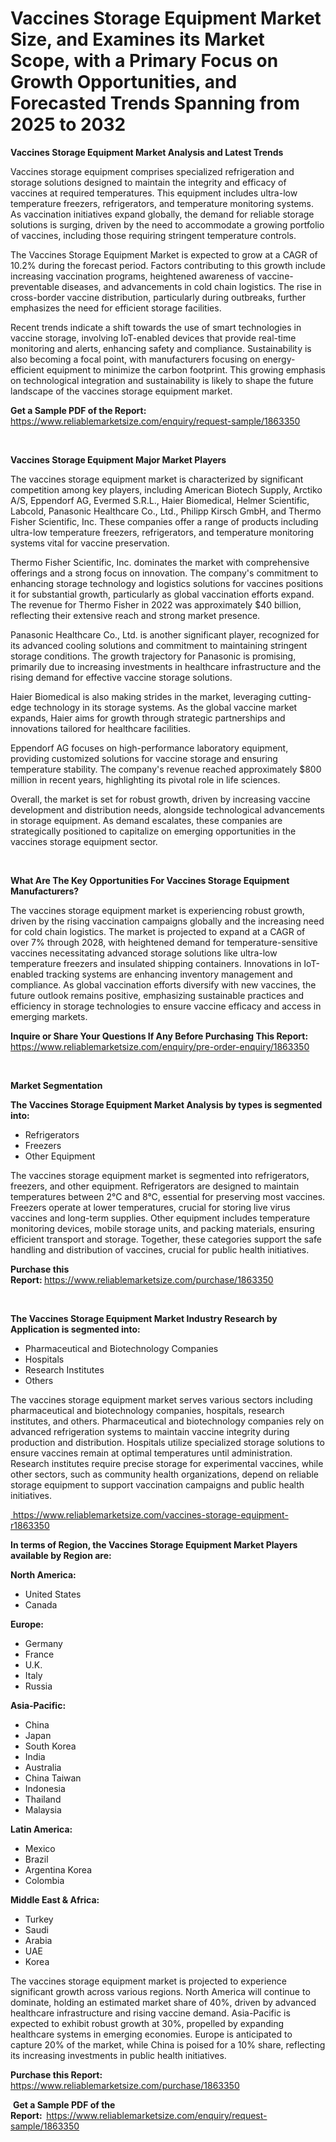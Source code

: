 <p><h1>Vaccines Storage Equipment Market Size, and Examines its Market Scope, with a Primary Focus on Growth Opportunities, and Forecasted Trends Spanning from 2025 to 2032</h1></p><p><strong>Vaccines Storage Equipment Market Analysis and Latest Trends</strong></p>
<p><p>Vaccines storage equipment comprises specialized refrigeration and storage solutions designed to maintain the integrity and efficacy of vaccines at required temperatures. This equipment includes ultra-low temperature freezers, refrigerators, and temperature monitoring systems. As vaccination initiatives expand globally, the demand for reliable storage solutions is surging, driven by the need to accommodate a growing portfolio of vaccines, including those requiring stringent temperature controls.</p><p>The Vaccines Storage Equipment Market is expected to grow at a CAGR of 10.2% during the forecast period. Factors contributing to this growth include increasing vaccination programs, heightened awareness of vaccine-preventable diseases, and advancements in cold chain logistics. The rise in cross-border vaccine distribution, particularly during outbreaks, further emphasizes the need for efficient storage facilities. </p><p>Recent trends indicate a shift towards the use of smart technologies in vaccine storage, involving IoT-enabled devices that provide real-time monitoring and alerts, enhancing safety and compliance. Sustainability is also becoming a focal point, with manufacturers focusing on energy-efficient equipment to minimize the carbon footprint. This growing emphasis on technological integration and sustainability is likely to shape the future landscape of the vaccines storage equipment market.</p></p>
<p><strong>Get a Sample PDF of the Report:&nbsp;</strong> <a href="https://www.reliablemarketsize.com/enquiry/request-sample/1863350?utm_campaign=3251&utm_medium=2&utm_source=Github&utm_content=ia&utm_term=14042025&utm_id=vaccines-storage-equipment">https://www.reliablemarketsize.com/enquiry/request-sample/1863350</a></p>
<p>&nbsp;</p>
<p><strong>Vaccines Storage Equipment Major Market Players</strong></p>
<p><p>The vaccines storage equipment market is characterized by significant competition among key players, including American Biotech Supply, Arctiko A/S, Eppendorf AG, Evermed S.R.L., Haier Biomedical, Helmer Scientific, Labcold, Panasonic Healthcare Co., Ltd., Philipp Kirsch GmbH, and Thermo Fisher Scientific, Inc. These companies offer a range of products including ultra-low temperature freezers, refrigerators, and temperature monitoring systems vital for vaccine preservation.</p><p>Thermo Fisher Scientific, Inc. dominates the market with comprehensive offerings and a strong focus on innovation. The company's commitment to enhancing storage technology and logistics solutions for vaccines positions it for substantial growth, particularly as global vaccination efforts expand. The revenue for Thermo Fisher in 2022 was approximately $40 billion, reflecting their extensive reach and strong market presence.</p><p>Panasonic Healthcare Co., Ltd. is another significant player, recognized for its advanced cooling solutions and commitment to maintaining stringent storage conditions. The growth trajectory for Panasonic is promising, primarily due to increasing investments in healthcare infrastructure and the rising demand for effective vaccine storage solutions.</p><p>Haier Biomedical is also making strides in the market, leveraging cutting-edge technology in its storage systems. As the global vaccine market expands, Haier aims for growth through strategic partnerships and innovations tailored for healthcare facilities.</p><p>Eppendorf AG focuses on high-performance laboratory equipment, providing customized solutions for vaccine storage and ensuring temperature stability. The company's revenue reached approximately $800 million in recent years, highlighting its pivotal role in life sciences.</p><p>Overall, the market is set for robust growth, driven by increasing vaccine development and distribution needs, alongside technological advancements in storage equipment. As demand escalates, these companies are strategically positioned to capitalize on emerging opportunities in the vaccines storage equipment sector.</p></p>
<p>&nbsp;</p>
<p><strong>What Are The Key Opportunities For Vaccines Storage Equipment Manufacturers?</strong></p>
<p><p>The vaccines storage equipment market is experiencing robust growth, driven by the rising vaccination campaigns globally and the increasing need for cold chain logistics. The market is projected to expand at a CAGR of over 7% through 2028, with heightened demand for temperature-sensitive vaccines necessitating advanced storage solutions like ultra-low temperature freezers and insulated shipping containers. Innovations in IoT-enabled tracking systems are enhancing inventory management and compliance. As global vaccination efforts diversify with new vaccines, the future outlook remains positive, emphasizing sustainable practices and efficiency in storage technologies to ensure vaccine efficacy and access in emerging markets.</p></p>
<p><strong>Inquire or Share Your Questions If Any Before Purchasing This Report:</strong> <a href="https://www.reliablemarketsize.com/enquiry/pre-order-enquiry/1863350?utm_campaign=3251&utm_medium=2&utm_source=Github&utm_content=ia&utm_term=14042025&utm_id=vaccines-storage-equipment">https://www.reliablemarketsize.com/enquiry/pre-order-enquiry/1863350</a></p>
<p>&nbsp;</p>
<p><strong>Market Segmentation</strong></p>
<p><strong>The Vaccines Storage Equipment Market Analysis by types is segmented into:</strong></p>
<p><ul><li>Refrigerators</li><li>Freezers</li><li>Other Equipment</li></ul></p>
<p><p>The vaccines storage equipment market is segmented into refrigerators, freezers, and other equipment. Refrigerators are designed to maintain temperatures between 2°C and 8°C, essential for preserving most vaccines. Freezers operate at lower temperatures, crucial for storing live virus vaccines and long-term supplies. Other equipment includes temperature monitoring devices, mobile storage units, and packing materials, ensuring efficient transport and storage. Together, these categories support the safe handling and distribution of vaccines, crucial for public health initiatives.</p></p>
<p><strong>Purchase this Report:&nbsp;</strong><a href="https://www.reliablemarketsize.com/purchase/1863350?utm_campaign=3251&utm_medium=2&utm_source=Github&utm_content=ia&utm_term=14042025&utm_id=vaccines-storage-equipment">https://www.reliablemarketsize.com/purchase/1863350</a></p>
<p>&nbsp;</p>
<p><strong>The Vaccines Storage Equipment Market Industry Research by Application is segmented into:</strong></p>
<p><ul><li>Pharmaceutical and Biotechnology Companies</li><li>Hospitals</li><li>Research Institutes</li><li>Others</li></ul></p>
<p><p>The vaccines storage equipment market serves various sectors including pharmaceutical and biotechnology companies, hospitals, research institutes, and others. Pharmaceutical and biotechnology companies rely on advanced refrigeration systems to maintain vaccine integrity during production and distribution. Hospitals utilize specialized storage solutions to ensure vaccines remain at optimal temperatures until administration. Research institutes require precise storage for experimental vaccines, while other sectors, such as community health organizations, depend on reliable storage equipment to support vaccination campaigns and public health initiatives.</p></p>
<p><a href="https://www.reliablemarketsize.com/vaccines-storage-equipment-r1863350?utm_campaign=3251&utm_medium=2&utm_source=Github&utm_content=ia&utm_term=14042025&utm_id=vaccines-storage-equipment">&nbsp;https://www.reliablemarketsize.com/vaccines-storage-equipment-r1863350</a></p>
<p><strong>In terms of Region, the Vaccines Storage Equipment Market Players available by Region are:</strong></p>
<p>
    <p> <strong> North America: </strong>
        <ul>
            <li>United States</li>
            <li>Canada</li>
        </ul>
        </p> 
    <p> <strong> Europe: </strong>
        <ul>
            <li>Germany</li>
            <li>France</li>
            <li>U.K.</li>
            <li>Italy</li>
            <li>Russia</li>
        </ul>
        </p> 
    <p> <strong> Asia-Pacific: </strong>
        <ul>
            <li>China</li>
            <li>Japan</li>
            <li>South Korea</li>
            <li>India</li>
            <li>Australia</li>
            <li>China Taiwan</li>
            <li>Indonesia</li>
            <li>Thailand</li>
            <li>Malaysia</li>
        </ul>
        </p> 
    <p> <strong> Latin America: </strong>
        <ul>
            <li>Mexico</li>
            <li>Brazil</li>
            <li>Argentina Korea</li>
            <li>Colombia</li>
        </ul>
        </p> 
    <p> <strong> Middle East & Africa: </strong>
        <ul>
            <li>Turkey</li>
            <li>Saudi</li>
            <li>Arabia</li>
            <li>UAE</li>
            <li>Korea</li>
        </ul>
    </p>
    </p>
<p><p>The vaccines storage equipment market is projected to experience significant growth across various regions. North America will continue to dominate, holding an estimated market share of 40%, driven by advanced healthcare infrastructure and rising vaccine demand. Asia-Pacific is expected to exhibit robust growth at 30%, propelled by expanding healthcare systems in emerging economies. Europe is anticipated to capture 20% of the market, while China is poised for a 10% share, reflecting its increasing investments in public health initiatives.</p></p>
<p><strong>Purchase this Report: </strong><a href="https://www.reliablemarketsize.com/purchase/1863350?utm_campaign=3251&utm_medium=2&utm_source=Github&utm_content=ia&utm_term=14042025&utm_id=vaccines-storage-equipment">https://www.reliablemarketsize.com/purchase/1863350</a></p>
<p>&nbsp;<strong>Get a Sample PDF of the Report:&nbsp;&nbsp;</strong><a href="https://www.reliablemarketsize.com/enquiry/request-sample/1863350?utm_campaign=3251&utm_medium=2&utm_source=Github&utm_content=ia&utm_term=14042025&utm_id=vaccines-storage-equipment">https://www.reliablemarketsize.com/enquiry/request-sample/1863350</a></p>
<p><strong></strong></p>
<p><p></p><p></p><p></p></p>